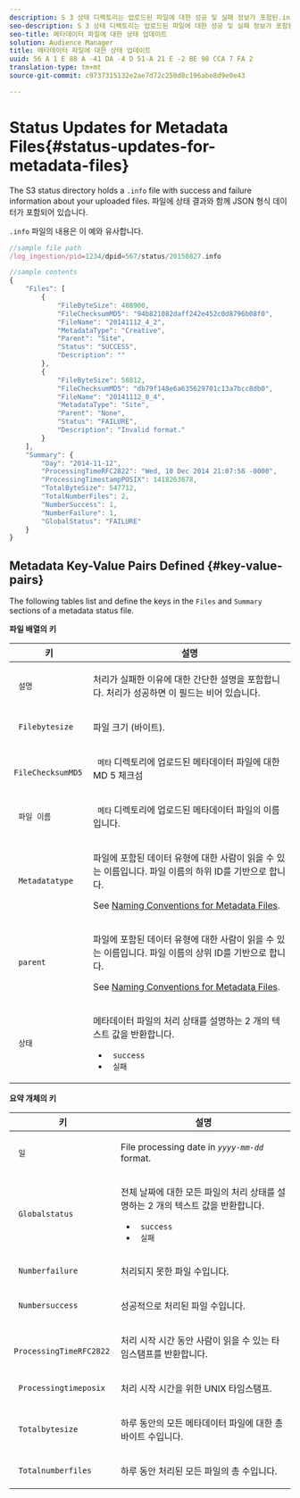 ```yaml
---
description: S 3 상태 디렉토리는 업로드된 파일에 대한 성공 및 실패 정보가 포함된.info 파일을 보유합니다. 파일에 상태 결과와 함께 JSON 형식 데이터가 포함되어 있습니다.
seo-description: S 3 상태 디렉토리는 업로드된 파일에 대한 성공 및 실패 정보가 포함된.info 파일을 보유합니다. 파일에 상태 결과와 함께 JSON 형식 데이터가 포함되어 있습니다.
seo-title: 메타데이터 파일에 대한 상태 업데이트
solution: Audience Manager
title: 메타데이터 파일에 대한 상태 업데이트
uuid: 56 A 1 E 88 A -41 DA -4 D 51-A 21 E -2 BE 98 CCA 7 FA 2
translation-type: tm+mt
source-git-commit: c9737315132e2ae7d72c250d8c196abe8d9e0e43

---
```



# Status Updates for Metadata Files{#status-updates-for-metadata-files}

The S3 status directory holds a `.info` file with success and failure information about your uploaded files. 파일에 상태 결과와 함께 JSON 형식 데이터가 포함되어 있습니다.

`.info` 파일의 내용은 이 예와 유사합니다.

```js
//sample file path
/log_ingestion/pid=1234/dpid=567/status/20150827.info

//sample contents
{
    "Files": [
        {
            "FileByteSize": 488900,
            "FileChecksumMD5": "94b821082daff242e452c0d8796b08f0",
            "FileName": "20141112_4_2",
            "MetadataType": "Creative",
            "Parent": "Site",
            "Status": "SUCCESS",
            "Description": ""
        },
        {
            "FileByteSize": 58812,
            "FileChecksumMD5": "db79f148e6a635629701c13a7bcc8db0",
            "FileName": "20141112_0_4",
            "MetadataType": "Site",
            "Parent": "None",
            "Status": "FAILURE",
            "Description": "Invalid format."
        }
    ],
    "Summary": {
        "Day": "2014-11-12",
        "ProcessingTimeRFC2822": "Wed, 10 Dec 2014 21:07:58 -0000",
        "ProcessingTimestampPOSIX": 1418263678,
        "TotalByteSize": 547712,
        "TotalNumberFiles": 2,
        "NumberSuccess": 1,
        "NumberFailure": 1,
        "GlobalStatus": "FAILURE"
    }
}
```

## Metadata Key-Value Pairs Defined {#key-value-pairs}

The following tables list and define the keys in the `Files` and `Summary` sections of a metadata status file.

**파일 배열의 키**

<table id="table_BF23C032FEFA446282E9364E85BE8C9F"> 
 <thead> 
  <tr> 
   <th colname="col1" class="entry"> 키 </th> 
   <th colname="col2" class="entry"> 설명 </th> 
  </tr> 
 </thead>
 <tbody> 
  <tr> 
   <td colname="col1"> <p> <code> 설명</code> </p> </td> 
   <td colname="col2"> <p>처리가 실패한 이유에 대한 간단한 설명을 포함합니다. 처리가 성공하면 이 필드는 비어 있습니다. </p> </td> 
  </tr> 
  <tr> 
   <td colname="col1"> <p> <code> Filebytesize</code> </p> </td> 
   <td colname="col2"> <p>파일 크기 (바이트). </p> </td> 
  </tr> 
  <tr> 
   <td colname="col1"> <p> <code> FileChecksumMD5</code> </p> </td> 
   <td colname="col2"> <p><code> 메타</code> 디렉토리에 업로드된 메타데이터 파일에 대한 MD 5 체크섬 </p> </td> 
  </tr> 
  <tr> 
   <td colname="col1"> <p> <code> 파일 이름</code> </p> </td> 
   <td colname="col2"> <p><code> 메타</code> 디렉토리에 업로드된 메타데이터 파일의 이름입니다. </p> </td> 
  </tr> 
  <tr> 
   <td colname="col1"> <p> <code> Metadatatype</code> </p> </td> 
   <td colname="col2"> <p>파일에 포함된 데이터 유형에 대한 사람이 읽을 수 있는 이름입니다. 파일 이름의 하위 ID를 기반으로 합니다. </p> <p>See <a href="../../../reporting/audience-optimization-reports/metadata-files-intro/metadata-file-names.md"> Naming Conventions for Metadata Files</a>. </p> </td> 
  </tr> 
  <tr> 
   <td colname="col1"> <p> <code> parent</code> </p> </td> 
   <td colname="col2"> <p>파일에 포함된 데이터 유형에 대한 사람이 읽을 수 있는 이름입니다. 파일 이름의 상위 ID를 기반으로 합니다. </p> <p>See <a href="../../../reporting/audience-optimization-reports/metadata-files-intro/metadata-file-names.md"> Naming Conventions for Metadata Files</a>. </p> </td> 
  </tr> 
  <tr> 
   <td colname="col1"> <p> <code> 상태</code> </p> </td> 
   <td colname="col2"> <p>메타데이터 파일의 처리 상태를 설명하는 2 개의 텍스트 값을 반환합니다. </p> 
    <ul id="ul_3814EBB6B42B4EB294B1ABA5782190B6"> 
     <li id="li_92AAECE7E9A44B1193A1D93ABBCE46B0"> <code> success</code> </li> 
     <li id="li_3109F4E254374117A89CB989F221CB18"> <code> 실패</code> </li> 
    </ul> </td> 
  </tr> 
 </tbody> 
</table>

**요약 개체의 키**

<table id="table_C765A0CDBAA14A2FB5E0D38BDD1D292A"> 
 <thead> 
  <tr> 
   <th colname="col1" class="entry"> 키 </th> 
   <th colname="col2" class="entry"> 설명 </th> 
  </tr> 
 </thead>
 <tbody> 
  <tr> 
   <td colname="col1"> <p> <code> 일</code> </p> </td> 
   <td colname="col2"> <p>File processing date in <code><i>yyyy-mm-dd</i></code> format. </p> </td> 
  </tr> 
  <tr> 
   <td colname="col1"> <p> <code> Globalstatus</code> </p> </td> 
   <td colname="col2"> <p>전체 날짜에 대한 모든 파일의 처리 상태를 설명하는 2 개의 텍스트 값을 반환합니다. </p> 
    <ul id="ul_3FC092CA043A486C9C79FECF71FAF8FB"> 
     <li id="li_754B32D8267D44BBBD6EC354C459C566"> <code> success</code> </li> 
     <li id="li_8B64E39C80424AC2B95DF9B53D62864E"> <code> 실패</code> </li> 
    </ul> </td> 
  </tr> 
  <tr> 
   <td colname="col1"> <p> <code> Numberfailure</code> </p> </td> 
   <td colname="col2"> <p>처리되지 못한 파일 수입니다. </p> </td> 
  </tr> 
  <tr> 
   <td colname="col1"> <p> <code> Numbersuccess</code> </p> </td> 
   <td colname="col2"> <p>성공적으로 처리된 파일 수입니다. </p> </td> 
  </tr> 
  <tr> 
   <td colname="col1"> <p> <code> ProcessingTimeRFC2822</code> </p> </td> 
   <td colname="col2"> <p>처리 시작 시간 동안 사람이 읽을 수 있는 타임스탬프를 반환합니다. </p> </td> 
  </tr> 
  <tr> 
   <td colname="col1"> <p> <code> Processingtimeposix</code> </p> </td> 
   <td colname="col2"> <p>처리 시작 시간을 위한 UNIX 타임스탬프. </p> </td> 
  </tr> 
  <tr> 
   <td colname="col1"> <p> <code> Totalbytesize</code> </p> </td> 
   <td colname="col2"> <p>하루 동안의 모든 메타데이터 파일에 대한 총 바이트 수입니다. </p> </td> 
  </tr> 
  <tr> 
   <td colname="col1"> <p> <code> Totalnumberfiles</code> </p> </td> 
   <td colname="col2"> <p>하루 동안 처리된 모든 파일의 총 수입니다. </p> </td> 
  </tr> 
 </tbody> 
</table>
